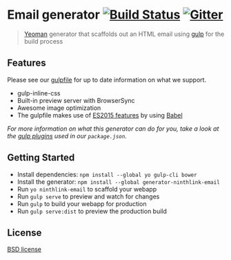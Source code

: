 # Email generator [![Build Status](https://secure.travis-ci.org/jeffreysbrother/generator-ninthlink-email.svg?branch=working)](http://travis-ci.org/yeoman/generator-webapp) [![Gitter](https://img.shields.io/badge/Gitter-Join_the_Yeoman_chat_%E2%86%92-00d06f.svg)](https://gitter.im/yeoman/yeoman)

> [Yeoman](http://yeoman.io) generator that scaffolds out an HTML email using [gulp](http://gulpjs.com/) for the build process


## Features

Please see our [gulpfile](app/templates/gulpfile.babel.js) for up to date information on what we support.

* gulp-inline-css
* Built-in preview server with BrowserSync
* Awesome image optimization
* The gulpfile makes use of [ES2015 features](https://babeljs.io/docs/learn-es2015/) by using [Babel](https://babeljs.io)

*For more information on what this generator can do for you, take a look at the [gulp plugins](app/templates/_package.json) used in our `package.json`.*


## Getting Started

- Install dependencies: `npm install --global yo gulp-cli bower`
- Install the generator: `npm install --global generator-ninthlink-email`
- Run `yo ninthlink-email` to scaffold your webapp
- Run `gulp serve` to preview and watch for changes
- Run `gulp` to build your webapp for production
- Run `gulp serve:dist` to preview the production build


## License

[BSD license](http://opensource.org/licenses/bsd-license.php)
